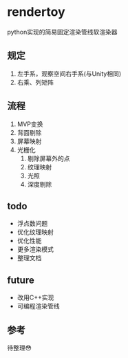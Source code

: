 # rendertoy
python实现的简易固定渲染管线软渲染器

## 规定
1. 左手系，观察空间右手系(与Unity相同)
2. 右乘、列矩阵

## 流程
1. MVP变换
2. 背面剔除
3. 屏幕映射
4. 光栅化
    1. 剔除屏幕外的点
    2. 纹理映射
	3. 光照
	4. 深度剔除

## todo
- 浮点数问题
- 优化纹理映射
- 优化性能
- 更多渲染模式
- 整理文档

## future
- 改用C++实现
- 可编程渲染管线

## 参考
待整理😳
